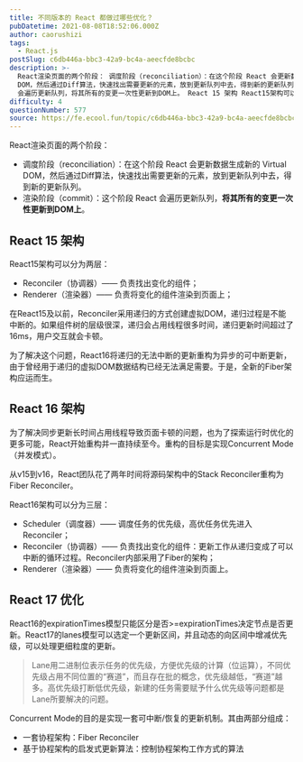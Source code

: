 ```yaml
---
title: 不同版本的 React 都做过哪些优化？
pubDatetime: 2021-08-08T18:52:06.000Z
author: caorushizi
tags:
  - React.js
postSlug: c6db446a-bbc3-42a9-bc4a-aeecfde8bcbc
description: >-
  React渲染页面的两个阶段： 调度阶段（reconciliation）：在这个阶段 React 会更新数据生成新的 Virtual
  DOM，然后通过Diff算法，快速找出需要更新的元素，放到更新队列中去，得到新的更新队列。 渲染阶段（commit）：这个阶段 React
  会遍历更新队列，将其所有的变更一次性更新到DOM上。 React 15 架构 React15架构可以分为两层： Reconci
difficulty: 4
questionNumber: 577
source: https://fe.ecool.fun/topic/c6db446a-bbc3-42a9-bc4a-aeecfde8bcbc
---
```


React渲染页面的两个阶段：

- 调度阶段（reconciliation）：在这个阶段 React 会更新数据生成新的 Virtual DOM，然后通过Diff算法，快速找出需要更新的元素，放到更新队列中去，得到新的更新队列。
- 渲染阶段（commit）：这个阶段 React 会遍历更新队列，**将其所有的变更一次性更新到DOM上**。

## React 15 架构

React15架构可以分为两层：

- Reconciler（协调器）—— 负责找出变化的组件；
- Renderer（渲染器）—— 负责将变化的组件渲染到页面上；

在React15及以前，Reconciler采用递归的方式创建虚拟DOM，递归过程是不能中断的。如果组件树的层级很深，递归会占用线程很多时间，递归更新时间超过了16ms，用户交互就会卡顿。

为了解决这个问题，React16将递归的无法中断的更新重构为异步的可中断更新，由于曾经用于递归的虚拟DOM数据结构已经无法满足需要。于是，全新的Fiber架构应运而生。

## React 16 架构

为了解决同步更新长时间占用线程导致页面卡顿的问题，也为了探索运行时优化的更多可能，React开始重构并一直持续至今。重构的目标是实现Concurrent Mode（并发模式）。

从v15到v16，React团队花了两年时间将源码架构中的Stack Reconciler重构为Fiber Reconciler。

React16架构可以分为三层：

- Scheduler（调度器）—— 调度任务的优先级，高优任务优先进入Reconciler；
- Reconciler（协调器）—— 负责找出变化的组件：更新工作从递归变成了可以中断的循环过程。Reconciler内部采用了Fiber的架构；
- Renderer（渲染器）—— 负责将变化的组件渲染到页面上。

## React 17 优化

React16的expirationTimes模型只能区分是否>=expirationTimes决定节点是否更新。React17的lanes模型可以选定一个更新区间，并且动态的向区间中增减优先级，可以处理更细粒度的更新。

> Lane用二进制位表示任务的优先级，方便优先级的计算（位运算），不同优先级占用不同位置的“赛道”，而且存在批的概念，优先级越低，“赛道”越多。高优先级打断低优先级，新建的任务需要赋予什么优先级等问题都是Lane所要解决的问题。

Concurrent Mode的目的是实现一套可中断/恢复的更新机制。其由两部分组成：

- 一套协程架构：Fiber Reconciler
- 基于协程架构的启发式更新算法：控制协程架构工作方式的算法
